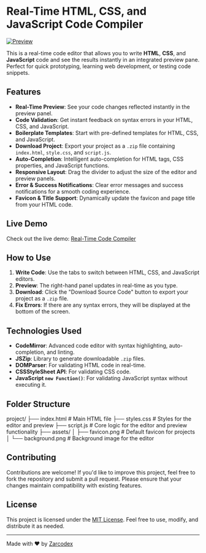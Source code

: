 # Real-Time HTML, CSS, and JavaScript Code Compiler

[![Preview](https://img.shields.io/badge/Preview-Live-brightgreen )](https://zarcodex.github.io/hrml-css-js-compiler/ )

This is a real-time code editor that allows you to write **HTML**, **CSS**, and **JavaScript** code and see the results instantly in an integrated preview pane. Perfect for quick prototyping, learning web development, or testing code snippets.

## Features

- **Real-Time Preview**: See your code changes reflected instantly in the preview panel.
- **Code Validation**: Get instant feedback on syntax errors in your HTML, CSS, and JavaScript.
- **Boilerplate Templates**: Start with pre-defined templates for HTML, CSS, and JavaScript.
- **Download Project**: Export your project as a `.zip` file containing `index.html`, `style.css`, and `script.js`.
- **Auto-Completion**: Intelligent auto-completion for HTML tags, CSS properties, and JavaScript functions.
- **Responsive Layout**: Drag the divider to adjust the size of the editor and preview panels.
- **Error & Success Notifications**: Clear error messages and success notifications for a smooth coding experience.
- **Favicon & Title Support**: Dynamically update the favicon and page title from your HTML code.

## Live Demo

Check out the live demo: [Real-Time Code Compiler](https://zarcodex.github.io/hrml-css-js-compiler/ )

## How to Use

1. **Write Code**: Use the tabs to switch between HTML, CSS, and JavaScript editors.
2. **Preview**: The right-hand panel updates in real-time as you type.
3. **Download**: Click the "Download Source Code" button to export your project as a `.zip` file.
4. **Fix Errors**: If there are any syntax errors, they will be displayed at the bottom of the screen.

## Technologies Used

- **CodeMirror**: Advanced code editor with syntax highlighting, auto-completion, and linting.
- **JSZip**: Library to generate downloadable `.zip` files.
- **DOMParser**: For validating HTML code in real-time.
- **CSSStyleSheet API**: For validating CSS code.
- **JavaScript `new Function()`**: For validating JavaScript syntax without executing it.

## Folder Structure

project/
├── index.html # Main HTML file
├── styles.css # Styles for the editor and preview
├── script.js # Core logic for the editor and preview functionality
├── assets/
│ ├── favicon.png # Default favicon for projects
│ └── background.png # Background image for the editor



## Contributing

Contributions are welcome! If you'd like to improve this project, feel free to fork the repository and submit a pull request. Please ensure that your changes maintain compatibility with existing features.

## License

This project is licensed under the [MIT License](LICENSE). Feel free to use, modify, and distribute it as needed.

---

Made with ❤️ by [Zarcodex](https://github.com/ZarCodeX )
